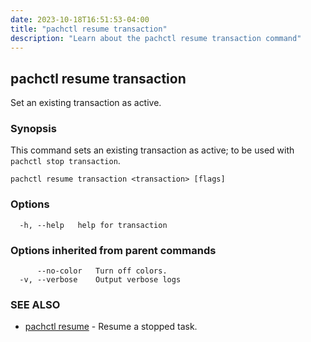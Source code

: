 ```yaml
---
date: 2023-10-18T16:51:53-04:00
title: "pachctl resume transaction"
description: "Learn about the pachctl resume transaction command"
---
```


## pachctl resume transaction

Set an existing transaction as active.

### Synopsis

This command sets an existing transaction as active; to be used with `pachctl stop transaction`.

```
pachctl resume transaction <transaction> [flags]
```

### Options

```
  -h, --help   help for transaction
```

### Options inherited from parent commands

```
      --no-color   Turn off colors.
  -v, --verbose    Output verbose logs
```

### SEE ALSO

* [pachctl resume](../pachctl_resume)	 - Resume a stopped task.

